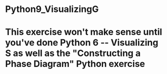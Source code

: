 # Python9_VisualizingG

# This exercise won't make sense until you've done Python 6 -- Visualizing S as well as the "Constructing a Phase Diagram" Python exercise

